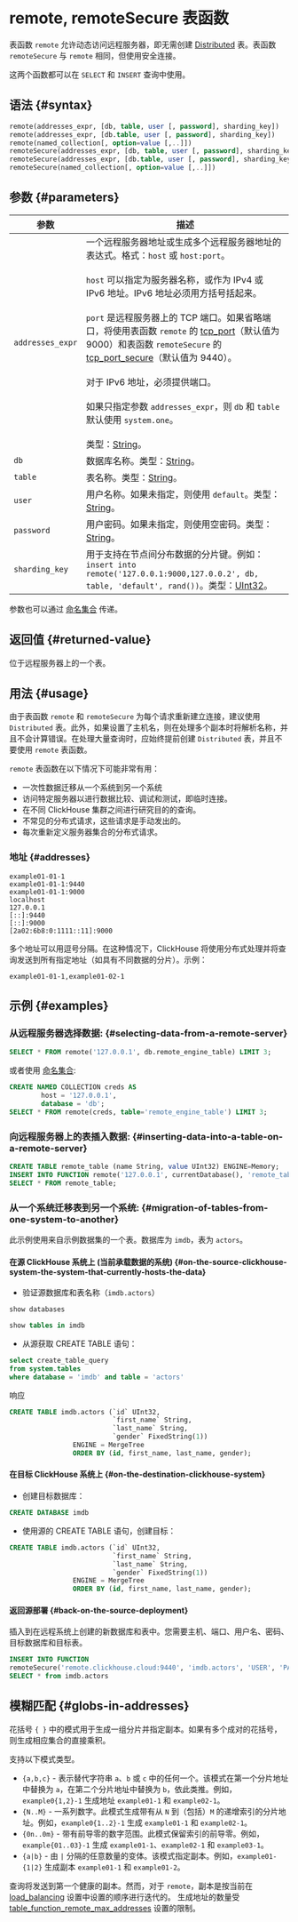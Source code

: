 
# remote, remoteSecure 表函数

表函数 `remote` 允许动态访问远程服务器，即无需创建 [Distributed](../../engines/table-engines/special/distributed.md) 表。表函数 `remoteSecure` 与 `remote` 相同，但使用安全连接。

这两个函数都可以在 `SELECT` 和 `INSERT` 查询中使用。

## 语法 {#syntax}

```sql
remote(addresses_expr, [db, table, user [, password], sharding_key])
remote(addresses_expr, [db.table, user [, password], sharding_key])
remote(named_collection[, option=value [,..]])
remoteSecure(addresses_expr, [db, table, user [, password], sharding_key])
remoteSecure(addresses_expr, [db.table, user [, password], sharding_key])
remoteSecure(named_collection[, option=value [,..]])
```

## 参数 {#parameters}

| 参数          | 描述                                                                                                                                                                                                                                                                                                                                                        |
|---------------|--------------------------------------------------------------------------------------------------------------------------------------------------------------------------------------------------------------------------------------------------------------------------------------------------------------------------------------------------------------------|
| `addresses_expr` | 一个远程服务器地址或生成多个远程服务器地址的表达式。格式：`host` 或 `host:port`。<br/><br/>    `host` 可以指定为服务器名称，或作为 IPv4 或 IPv6 地址。IPv6 地址必须用方括号括起来。<br/><br/>    `port` 是远程服务器上的 TCP 端口。如果省略端口，将使用表函数 `remote` 的 [tcp_port](../../operations/server-configuration-parameters/settings.md#tcp_port)（默认值为 9000）和表函数 `remoteSecure` 的 [tcp_port_secure](../../operations/server-configuration-parameters/settings.md#tcp_port_secure)（默认值为 9440）。<br/><br/>    对于 IPv6 地址，必须提供端口。<br/><br/>    如果只指定参数 `addresses_expr`，则 `db` 和 `table` 默认使用 `system.one`。<br/><br/>    类型：[String](../../sql-reference/data-types/string.md)。 |
| `db`          | 数据库名称。类型：[String](../../sql-reference/data-types/string.md)。                                                                                                                                                                                                                                                                                             |
| `table`       | 表名称。类型：[String](../../sql-reference/data-types/string.md)。                                                                                                                                                                                                                                                                                               |
| `user`        | 用户名称。如果未指定，则使用 `default`。类型：[String](../../sql-reference/data-types/string.md)。                                                                                                                                                                                                                                                         |
| `password`    | 用户密码。如果未指定，则使用空密码。类型：[String](../../sql-reference/data-types/string.md)。                                                                                                                                                                                                                                             |
| `sharding_key` | 用于支持在节点间分布数据的分片键。例如：`insert into remote('127.0.0.1:9000,127.0.0.2', db, table, 'default', rand())`。类型：[UInt32](../../sql-reference/data-types/int-uint.md)。                                                                                                                                                 |

参数也可以通过 [命名集合](operations/named-collections.md) 传递。

## 返回值 {#returned-value}

位于远程服务器上的一个表。

## 用法 {#usage}

由于表函数 `remote` 和 `remoteSecure` 为每个请求重新建立连接，建议使用 `Distributed` 表。此外，如果设置了主机名，则在处理多个副本时将解析名称，并且不会计算错误。在处理大量查询时，应始终提前创建 `Distributed` 表，并且不要使用 `remote` 表函数。

`remote` 表函数在以下情况下可能非常有用：

- 一次性数据迁移从一个系统到另一个系统
- 访问特定服务器以进行数据比较、调试和测试，即临时连接。
- 在不同 ClickHouse 集群之间进行研究目的的查询。
- 不常见的分布式请求，这些请求是手动发出的。
- 每次重新定义服务器集合的分布式请求。

### 地址 {#addresses}

```text
example01-01-1
example01-01-1:9440
example01-01-1:9000
localhost
127.0.0.1
[::]:9440
[::]:9000
[2a02:6b8:0:1111::11]:9000
```

多个地址可以用逗号分隔。在这种情况下，ClickHouse 将使用分布式处理并将查询发送到所有指定地址（如具有不同数据的分片）。示例：

```text
example01-01-1,example01-02-1
```

## 示例 {#examples}

### 从远程服务器选择数据: {#selecting-data-from-a-remote-server}

```sql
SELECT * FROM remote('127.0.0.1', db.remote_engine_table) LIMIT 3;
```

或者使用 [命名集合](operations/named-collections.md):

```sql
CREATE NAMED COLLECTION creds AS
        host = '127.0.0.1',
        database = 'db';
SELECT * FROM remote(creds, table='remote_engine_table') LIMIT 3;
```

### 向远程服务器上的表插入数据: {#inserting-data-into-a-table-on-a-remote-server}

```sql
CREATE TABLE remote_table (name String, value UInt32) ENGINE=Memory;
INSERT INTO FUNCTION remote('127.0.0.1', currentDatabase(), 'remote_table') VALUES ('test', 42);
SELECT * FROM remote_table;
```

### 从一个系统迁移表到另一个系统: {#migration-of-tables-from-one-system-to-another}

此示例使用来自示例数据集的一个表。数据库为 `imdb`，表为 `actors`。

#### 在源 ClickHouse 系统上 (当前承载数据的系统) {#on-the-source-clickhouse-system-the-system-that-currently-hosts-the-data}

- 验证源数据库和表名称（`imdb.actors`）

```sql
show databases
```

```sql
show tables in imdb
```

- 从源获取 CREATE TABLE 语句：

```sql
select create_table_query
from system.tables
where database = 'imdb' and table = 'actors'
```

  响应

```sql
CREATE TABLE imdb.actors (`id` UInt32,
                          `first_name` String,
                          `last_name` String,
                          `gender` FixedString(1))
                ENGINE = MergeTree
                ORDER BY (id, first_name, last_name, gender);
```

#### 在目标 ClickHouse 系统上 {#on-the-destination-clickhouse-system}

- 创建目标数据库：

```sql
CREATE DATABASE imdb
```

- 使用源的 CREATE TABLE 语句，创建目标：

```sql
CREATE TABLE imdb.actors (`id` UInt32,
                          `first_name` String,
                          `last_name` String,
                          `gender` FixedString(1))
                ENGINE = MergeTree
                ORDER BY (id, first_name, last_name, gender);
```

#### 返回源部署 {#back-on-the-source-deployment}

插入到在远程系统上创建的新数据库和表中。您需要主机、端口、用户名、密码、目标数据库和目标表。

```sql
INSERT INTO FUNCTION
remoteSecure('remote.clickhouse.cloud:9440', 'imdb.actors', 'USER', 'PASSWORD')
SELECT * from imdb.actors
```

## 模糊匹配 {#globs-in-addresses}

花括号 `{ }` 中的模式用于生成一组分片并指定副本。如果有多个成对的花括号，则生成相应集合的直接乘积。

支持以下模式类型。

- `{a,b,c}` - 表示替代字符串 `a`、`b` 或 `c` 中的任何一个。该模式在第一个分片地址中替换为 `a`，在第二个分片地址中替换为 `b`，依此类推。例如，`example0{1,2}-1` 生成地址 `example01-1` 和 `example02-1`。
- `{N..M}` - 一系列数字。此模式生成带有从 `N` 到（包括）`M` 的递增索引的分片地址。例如，`example0{1..2}-1` 生成 `example01-1` 和 `example02-1`。
- `{0n..0m}` - 带有前导零的数字范围。此模式保留索引的前导零。例如，`example{01..03}-1` 生成 `example01-1`、`example02-1` 和 `example03-1`。
- `{a|b}` - 由 `|` 分隔的任意数量的变体。该模式指定副本。例如，`example01-{1|2}` 生成副本 `example01-1` 和 `example01-2`。

查询将发送到第一个健康的副本。然而，对于 `remote`，副本是按当前在 [load_balancing](../../operations/settings/settings.md#load_balancing) 设置中设置的顺序进行迭代的。
生成地址的数量受 [table_function_remote_max_addresses](../../operations/settings/settings.md#table_function_remote_max_addresses) 设置的限制。
